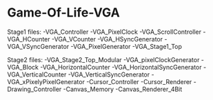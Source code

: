 # Game-Of-Life-VGA
Stage1 files:
-VGA_Controller
-VGA_PixelClock
-VGA_ScrollController
-VGA_HCounter
-VGA_VCounter
-VGA_HSyncGenerator
-VGA_VSyncGenerator
-VGA_PixelGenerator
-VGA_Stage1_Top

Stage2 files:
-VGA_Stage2_Top_Modular
-VGA_pixelClockGenerator
-VGA_Block
-VGA_HorizontalCounter
-VGA_HorizontalSyncGenerator
-VGA_VerticalCounter
-VGA_VerticalSyncGenerator
-VGA_xPixelyPixelGenerator
-Cursor_Controller
-Cursor_Renderer
-Drawing_Controller
-Canvas_Memory
-Canvas_Renderer_4Bit

